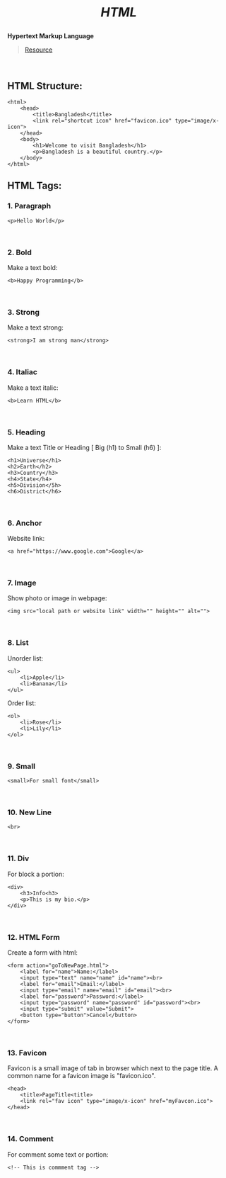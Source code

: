 # <p align="center">**_HTML_**</p>

**Hypertext Markup Language**
> [Resource](https://www.w3schools.com/ "w3schools")

<br>

## **HTML Structure:**
    <html>
        <head>
            <title>Bangladesh</title>
            <link rel="shortcut icon" href="favicon.ico" type="image/x-icon">  
        </head>
        <body>
            <h1>Welcome to visit Bangladesh</h1>
            <p>Bangladesh is a beautiful country.</p>
        </body>
    </html>

## **HTML Tags:**

### **1. Paragraph**
    <p>Hello World</p>
<br>

### **2. Bold**  
Make a text bold:   

    <b>Happy Programming</b>
<br>

### **3. Strong**  
Make a text strong:   

    <strong>I am strong man</strong>
<br>

### **4. Italiac**  
Make a text italic:   

    <b>Learn HTML</b>
<br>

### **5. Heading**  
Make a text Title or Heading [ Big (h1) to Small (h6) ]:   

    <h1>Universe</h1>
    <h2>Earth</h2>
    <h3>Country</h3>
    <h4>State</h4>
    <h5>Division</5h>
    <h6>District</h6>
<br>

### **6. Anchor**  
Website link:   

    <a href="https://www.google.com">Google</a>
<br>

### **7. Image**  
Show photo or image in webpage:   

    <img src="local path or website link" width="" height="" alt="">
<br>

### **8. List**  
Unorder list:   

    <ul>
        <li>Apple</li>
        <li>Banana</li>
    </ul>

Order list:   

    <ol>
        <li>Rose</li>
        <li>Lily</li>
    </ol>
<br>

### **9. Small**    

    <small>For small font</small>
<br>

### **10. New Line**    

    <br>
<br>

### **11. Div**  
For block a portion:   

    <div>
        <h3>Info<h3>
        <p>This is my bio.</p>
    </div>
<br>

### **12. HTML Form**  
Create a form with html:   

    <form action="goToNewPage.html">
        <label for="name">Name:</label>
        <input type="text" name="name" id="name"><br>
        <label for="email">Email:</label>
        <input type="email" name="email" id="email"><br>
        <label for="password">Password:</label>
        <input type="password" name="password" id="password"><br>
        <input type="submit" value="Submit">
        <button type="button">Cancel</button>
    </form>
<br>

### **13. Favicon**  
Favicon is a small image of tab in browser which next to the page title. A common name for a favicon image is "favicon.ico". 

    <head>
        <title>PageTitle<title>
        <link rel="fav icon" type="image/x-icon" href="myFavcon.ico">
    </head>
<br>

### **14. Comment**  
For comment some text or portion:   

    <!-- This is commment tag -->
<br>